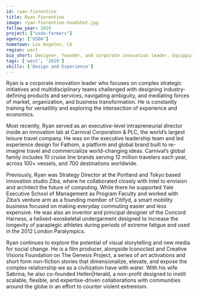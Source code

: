 ```yaml
---
id: ryan-fiorentino
title: Ryan Fiorentino
image: ryan-fiorentino-headshot.jpg
fellow_year: 2019
project: ["usda-farmers"]
agency: ["USDA"]
hometown: Los Angeles, CA
region: west
bio_short: Designer, founder, and corporate innovation leader. Equipping multidisciplinary teams to design industry defining products and services, navigate ambiguity, and mediate forces of market, organization, and business transformation.
tags: ['west', '2019']
skills: ['Design and Experience']
---
```


Ryan is a corporate innovation leader who focuses on complex strategic initiatives and multidisciplinary teams challenged with designing industry-defining products and services, navigating ambiguity, and mediating forces of market, organization, and business transformation. He is constantly training for versatility and exploring the intersection of experience and economics.

Most recently, Ryan served as an executive-level intrapreneurial director inside an innovation lab at Carnival Corporation & PLC, the world’s largest leisure travel company. He was on the executive leadership team and led experience design for Fathom, a platform and global brand built to re-imagine travel and commercialize world-changing ideas. Carnival’s global family includes 10 cruise line brands serving 12 million travelers each year, across 100+ vessels, and 700 destinations worldwide.

Previously, Ryan was Strategy Director at the Portland and Tokyo based innovation studio Ziba, where he collaborated closely with Intel to envision and architect the future of computing. While there he supported Yale Executive School of Management as Program Faculty and worked with Ziba’s venture arm as a founding member of Citifyd, a smart mobility business focused on making everyday commuting easier and less expensive. He was also an inventor and principal designer of the Concord Harness, a helixed-exoskeletal undergarment de­signed to increase the longevity of para­plegic athletes during periods of extreme fatigue and used in the 2012 London Paralympics.

Ryan continues to explore the potential of visual storytelling and new media for social change.  He is a film producer, alongside Iconoclast and Creative Visions Foundation on The Genesis Project, a series of art activations and short form non-fiction stories that dimensionalize, elevate, and expose the complex relationship we as a civilization have with water. With his wife Sabrina, he also co-founded Hellen|Herald, a non-profit designed to instill scalable, flexible, and expertise-driven collaborations with com­munities around the globe in an effort to counter violent extremism.
